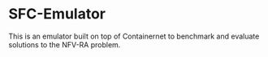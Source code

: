 # SFC-Emulator
This is an emulator built on top of Containernet to benchmark and evaluate solutions to the NFV-RA problem.

